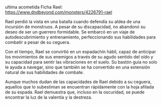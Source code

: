  ultima acometida
Ficha Rael: https://www.dndbeyond.com/monsters/4226791-rael

Rael perdió la vista en una batalla cuando defendía su aldea de una incursión de monstruos. A pesar de su discapacidad, no abandonó su deseo de ser un guerrero formidable. Se embarcó en un viaje de autodescubrimiento y entrenamiento, perfeccionando sus habilidades para combatir a pesar de su ceguera.

Con el tiempo, Rael se convirtió en un espadachín hábil, capaz de anticipar los movimientos de sus enemigos a través de su agudo sentido del oído y su capacidad para sentir las vibraciones en el suelo. Su bastón guía no solo le ayuda a navegar, sino que también se ha convertido en una extensión natural de sus habilidades de combate.

Aunque muchos dudan de las capacidades de Rael debido a su ceguera, aquellos que lo subestiman se encuentran rápidamente con la hoja afilada de su espada. Rael demuestra que, incluso en la oscuridad, se puede encontrar la luz de la valentía y la destreza.